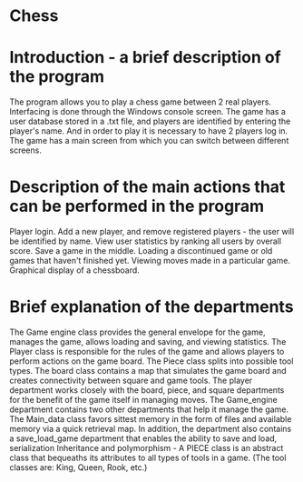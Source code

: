 # Chess

# Introduction - a brief description of the program
The program allows you to play a chess game between 2 real players.
Interfacing is done through the Windows console screen.
The game has a user database stored in a .txt file, and players are identified by entering the player's name.
And in order to play it is necessary to have 2 players log in.
The game has a main screen from which you can switch between different screens.


# Description of the main actions that can be performed in the program
Player login.
Add a new player, and remove registered players - the user will be identified by name.
View user statistics by ranking all users by overall score.
Save a game in the middle.
Loading a discontinued game or old games that haven't finished yet.
Viewing moves made in a particular game.
Graphical display of a chessboard.


# Brief explanation of the departments
The Game engine class provides the general envelope for the game, manages the game, allows loading and saving, and viewing statistics.
The Player class is responsible for the rules of the game and allows players to perform actions on the game board.
The Piece class splits into possible tool types.
The board class contains a map that simulates the game board and creates connectivity between square and game tools.
The player department works closely with the board, piece, and square departments for the benefit of the game itself in managing moves.
The Game_engine department contains two other departments that help it manage the game. The Main_data class favors sittest memory in the form of files and available memory via a quick retrieval map.
In addition, the department also contains a save_load_game department that enables the ability to save and load, serialization
Inheritance and polymorphism - A PIECE class is an abstract class that bequeaths its attributes to all types of tools in a game. 
(The tool classes are: King, Queen, Rook, etc.)


